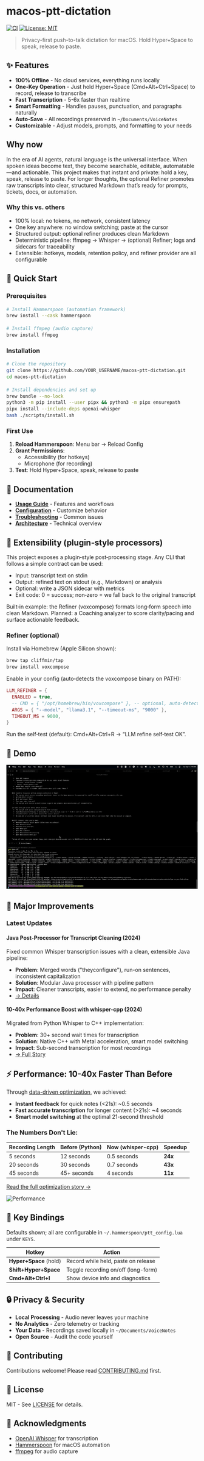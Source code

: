 # macos-ptt-dictation

[![CI](https://github.com/cliffmin/macos-ptt-dictation/actions/workflows/ci.yml/badge.svg)](https://github.com/cliffmin/macos-ptt-dictation/actions/workflows/ci.yml) [![License: MIT](https://img.shields.io/badge/License-MIT-yellow.svg)](LICENSE)

> Privacy-first push-to-talk dictation for macOS. Hold Hyper+Space to speak, release to paste.

## ✨ Features

- **100% Offline** - No cloud services, everything runs locally
- **One-Key Operation** - Just hold Hyper+Space (Cmd+Alt+Ctrl+Space) to record, release to transcribe
- **Fast Transcription** - 5-6x faster than realtime
- **Smart Formatting** - Handles pauses, punctuation, and paragraphs naturally
- **Auto-Save** - All recordings preserved in `~/Documents/VoiceNotes`
- **Customizable** - Adjust models, prompts, and formatting to your needs

## Why now

In the era of AI agents, natural language is the universal interface. When spoken ideas become text, they become searchable, editable, automatable—and actionable. This project makes that instant and private: hold a key, speak, release to paste. For longer thoughts, the optional Refiner promotes raw transcripts into clear, structured Markdown that’s ready for prompts, tickets, docs, or automation.

### Why this vs. others
- 100% local: no tokens, no network, consistent latency
- One key anywhere: no window switching; paste at the cursor
- Structured output: optional refiner produces clean Markdown
- Deterministic pipeline: ffmpeg → Whisper → (optional) Refiner; logs and sidecars for traceability
- Extensible: hotkeys, models, retention policy, and refiner provider are all configurable

## 🚀 Quick Start

### Prerequisites
```bash
# Install Hammerspoon (automation framework)
brew install --cask hammerspoon

# Install ffmpeg (audio capture)
brew install ffmpeg
```

### Installation
```bash
# Clone the repository
git clone https://github.com/YOUR_USERNAME/macos-ptt-dictation.git
cd macos-ptt-dictation

# Install dependencies and set up
brew bundle --no-lock
python3 -m pip install --user pipx && python3 -m pipx ensurepath
pipx install --include-deps openai-whisper
bash ./scripts/install.sh
```

### First Use
1. **Reload Hammerspoon**: Menu bar → Reload Config
2. **Grant Permissions**: 
   - Accessibility (for hotkeys)
   - Microphone (for recording)
3. **Test**: Hold Hyper+Space, speak, release to paste

## 📖 Documentation

- [**Usage Guide**](docs/USAGE.md) - Features and workflows
- [**Configuration**](docs/CONFIG.md) - Customize behavior
- [**Troubleshooting**](docs/TROUBLESHOOTING.md) - Common issues
- [**Architecture**](docs/ARCHITECTURE.md) - Technical overview

## 🧩 Extensibility (plugin‑style processors)

This project exposes a plugin‑style post‑processing stage. Any CLI that follows a simple contract can be used:
- Input: transcript text on stdin
- Output: refined text on stdout (e.g., Markdown) or analysis
- Optional: write a JSON sidecar with metrics
- Exit code: 0 = success; non‑zero = we fall back to the original transcript

Built‑in example: the Refiner (voxcompose) formats long‑form speech into clean Markdown. Planned: a Coaching analyzer to score clarity/pacing and surface actionable feedback.

### Refiner (optional)
Install via Homebrew (Apple Silicon shown):
```bash
brew tap cliffmin/tap
brew install voxcompose
```
Enable in your config (auto‑detects the voxcompose binary on PATH):
```lua
LLM_REFINER = {
  ENABLED = true,
  -- CMD = { "/opt/homebrew/bin/voxcompose" }, -- optional, auto‑detected if omitted
  ARGS = { "--model", "llama3.1", "--timeout-ms", "9000" },
  TIMEOUT_MS = 9000,
}
```
Run the self‑test (default): Cmd+Alt+Ctrl+R → “LLM refine self‑test OK”.

## 🎥 Demo

![Push-to-Talk Demo](docs/assets/demo.gif)

## 🚀 Major Improvements

### Latest Updates

#### Java Post-Processor for Transcript Cleaning (2024)
Fixed common Whisper transcription issues with a clean, extensible Java pipeline:
- **Problem**: Merged words ("theyconfigure"), run-on sentences, inconsistent capitalization
- **Solution**: Modular Java processor with pipeline pattern
- **Impact**: Cleaner transcripts, easier to extend, no performance penalty
- [→ Details](whisper-post-processor/README.md)

#### 10-40x Performance Boost with whisper-cpp (2024)
Migrated from Python Whisper to C++ implementation:
- **Problem**: 30+ second wait times for transcription
- **Solution**: Native C++ with Metal acceleration, smart model switching
- **Impact**: Sub-second transcription for most recordings
- [→ Full Story](docs/PERFORMANCE_OPTIMIZATION.md)

## ⚡ Performance: 10-40x Faster Than Before

Through [data-driven optimization](docs/PERFORMANCE_OPTIMIZATION.md), we achieved:
- **Instant feedback** for quick notes (<21s): ~0.5 seconds
- **Fast accurate transcription** for longer content (>21s): ~4 seconds
- **Smart model switching** at the optimal 21-second threshold

### The Numbers Don't Lie:
| Recording Length | Before (Python) | Now (whisper-cpp) | Speedup |
|-----------------|-----------------|-------------------|---------|  
| 5 seconds       | 12 seconds      | 0.5 seconds       | **24x** |
| 20 seconds      | 30 seconds      | 0.7 seconds       | **43x** |
| 45 seconds      | 45+ seconds     | 4 seconds         | **11x** |

[Read the full optimization story →](docs/PERFORMANCE_OPTIMIZATION.md)

![Performance](docs/assets/metrics.svg)

## 🎯 Key Bindings

Defaults shown; all are configurable in `~/.hammerspoon/ptt_config.lua` under `KEYS`.

| Hotkey | Action |
|--------|--------|
| **Hyper+Space** (hold) | Record while held, paste on release |
| **Shift+Hyper+Space** | Toggle recording on/off (long-form) |
| **Cmd+Alt+Ctrl+I** | Show device info and diagnostics |

## 🔒 Privacy & Security

- **Local Processing** - Audio never leaves your machine
- **No Analytics** - Zero telemetry or tracking
- **Your Data** - Recordings saved locally in `~/Documents/VoiceNotes`
- **Open Source** - Audit the code yourself

## 🤝 Contributing

Contributions welcome! Please read [CONTRIBUTING.md](CONTRIBUTING.md) first.

## 📄 License

MIT - See [LICENSE](LICENSE) for details.

## 🙏 Acknowledgments

- [OpenAI Whisper](https://github.com/openai/whisper) for transcription
- [Hammerspoon](https://www.hammerspoon.org/) for macOS automation
- [ffmpeg](https://ffmpeg.org/) for audio capture
